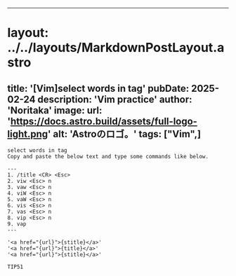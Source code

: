 
---
# layout: ../../layouts/MarkdownPostLayout.astro
title: '[Vim]select  words in tag'
pubDate: 2025-02-24
description: 'Vim practice'
author: 'Noritaka'
image:
    url: 'https://docs.astro.build/assets/full-logo-light.png'
    alt: 'Astroのロゴ。'
tags: ["Vim",]
---


```
select words in tag
Copy and paste the below text and type some commands like below.

---
1. /title <CR> <Esc>  
2. viw <Esc> n
3. vaw <Esc> n
4. viW <Esc> n
5. vaW <Esc> n
6. vis <Esc> n
7. vas <Esc> n
8. vip <Esc> n
9. vap
---

'<a href="{url}">{stitle}</a>'
'<a href="{url}">{title}</a>'
'<a href="{url}">{stitle}</a>'

TIP51 
```
